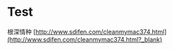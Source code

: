 # Test
根深情种
[http://www.sdifen.com/cleanmymac374.html](http://www.sdifen.com/cleanmymac374.html?_blank)
